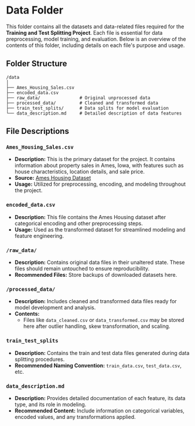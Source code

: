 # Data Folder

This folder contains all the datasets and data-related files required for the **Training and Test Splitting Project**. Each file is essential for data preprocessing, model training, and evaluation. Below is an overview of the contents of this folder, including details on each file's purpose and usage.

## Folder Structure
```
/data
│
├── Ames_Housing_Sales.csv
├── encoded_data.csv
├── raw_data/               # Original unprocessed data
├── processed_data/         # Cleaned and transformed data
├── train_test_splits/      # Data splits for model evaluation
└── data_description.md     # Detailed description of data features
```

## File Descriptions

### `Ames_Housing_Sales.csv`
- **Description:** This is the primary dataset for the project. It contains information about property sales in Ames, Iowa, with features such as house characteristics, location details, and sale price.
- **Source:** [Ames Housing Dataset](http://jse.amstat.org/v19n3/decock.pdf)
- **Usage:** Utilized for preprocessing, encoding, and modeling throughout the project.

### `encoded_data.csv`
- **Description:** This file contains the Ames Housing dataset after categorical encoding and other preprocessing steps.
- **Usage:** Used as the transformed dataset for streamlined modeling and feature engineering.

### `/raw_data/`
- **Description:** Contains original data files in their unaltered state. These files should remain untouched to ensure reproducibility.
- **Recommended Files:** Store backups of downloaded datasets here.

### `/processed_data/`
- **Description:** Includes cleaned and transformed data files ready for model development and analysis.
- **Contents:**
  - Files like `data_cleaned.csv` or `data_transformed.csv` may be stored here after outlier handling, skew transformation, and scaling.

### `train_test_splits`
- **Description:** Contains the train and test data files generated during data splitting procedures.
- **Recommended Naming Convention:** `train_data.csv`, `test_data.csv`, etc.

### `data_description.md`
- **Description:** Provides detailed documentation of each feature, its data type, and its role in modeling.
- **Recommended Content:** Include information on categorical variables, encoded values, and any transformations applied.
